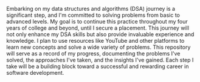 Embarking on my data structures and algorithms (DSA) journey is a significant step, 
and I'm committed to solving problems from basic to advanced levels. My goal is to 
continue this practice throughout my four years of college and beyond, until 
I secure a placement. This journey will not only enhance my DSA skills but 
also provide invaluable experience and knowledge. I plan to use resources like 
YouTube and other platforms to learn new concepts and solve a wide variety of problems.
This repository will serve as a record of my progress, documenting the problems
I've solved, the approaches I've taken, and the insights I've gained. Each step
I take will be a building block toward a successful and rewarding career in software development.
